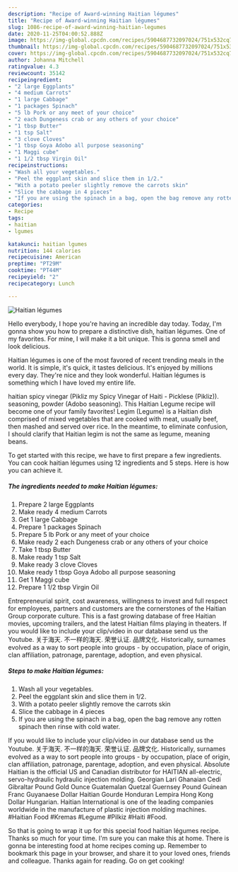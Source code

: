 ```yaml
---
description: "Recipe of Award-winning Haitian légumes"
title: "Recipe of Award-winning Haitian légumes"
slug: 1086-recipe-of-award-winning-haitian-legumes
date: 2020-11-25T04:00:52.888Z
image: https://img-global.cpcdn.com/recipes/5904687732097024/751x532cq70/haitian-legumes-recipe-main-photo.jpg
thumbnail: https://img-global.cpcdn.com/recipes/5904687732097024/751x532cq70/haitian-legumes-recipe-main-photo.jpg
cover: https://img-global.cpcdn.com/recipes/5904687732097024/751x532cq70/haitian-legumes-recipe-main-photo.jpg
author: Johanna Mitchell
ratingvalue: 4.3
reviewcount: 35142
recipeingredient:
- "2 large Eggplants"
- "4 medium Carrots"
- "1 large Cabbage"
- "1 packages Spinach"
- "5 lb Pork or any meet of your choice"
- "2 each Dungeness crab or any others of your choice"
- "1 tbsp Butter"
- "1 tsp Salt"
- "3 clove Cloves"
- "1 tbsp Goya Adobo all purpose seasoning"
- "1 Maggi cube"
- "1 1/2 tbsp Virgin Oil"
recipeinstructions:
- "Wash all your vegetables."
- "Peel the eggplant skin and slice them in 1/2."
- "With a potato peeler slightly remove the carrots skin"
- "Slice the cabbage in 4 pieces"
- "If you are using the spinach in a bag, open the bag remove any rotten spinach then rinse with cold water."
categories:
- Recipe
tags:
- haitian
- lgumes

katakunci: haitian lgumes 
nutrition: 144 calories
recipecuisine: American
preptime: "PT29M"
cooktime: "PT44M"
recipeyield: "2"
recipecategory: Lunch

---
```



![Haitian légumes](https://img-global.cpcdn.com/recipes/5904687732097024/751x532cq70/haitian-legumes-recipe-main-photo.jpg)

Hello everybody, I hope you're having an incredible day today. Today, I'm gonna show you how to prepare a distinctive dish, haitian légumes. One of my favorites. For mine, I will make it a bit unique. This is gonna smell and look delicious.

Haitian légumes is one of the most favored of recent trending meals in the world. It is simple, it's quick, it tastes delicious. It's enjoyed by millions every day. They're nice and they look wonderful. Haitian légumes is something which I have loved my entire life.

haitian spicy vinegar (Pikliz my Spicy Vinegar of Haiti - Picklese (Pikliz)). seasoning, powder (Adobo seasoning). This Haitian Legume recipe will become one of your family favorites! Legim (Legume) is a Haitian dish comprised of mixed vegetables that are cooked with meat, usually beef, then mashed and served over rice. In the meantime, to eliminate confusion, I should clarify that Haitian legim is not the same as legume, meaning beans.


To get started with this recipe, we have to first prepare a few ingredients. You can cook haitian légumes using 12 ingredients and 5 steps. Here is how you can achieve it.

<!--inarticleads1-->

##### The ingredients needed to make Haitian légumes:

1. Prepare 2 large Eggplants
1. Make ready 4 medium Carrots
1. Get 1 large Cabbage
1. Prepare 1 packages Spinach
1. Prepare 5 lb Pork or any meet of your choice
1. Make ready 2 each Dungeness crab or any others of your choice
1. Take 1 tbsp Butter
1. Make ready 1 tsp Salt
1. Make ready 3 clove Cloves
1. Make ready 1 tbsp Goya Adobo all purpose seasoning
1. Get 1 Maggi cube
1. Prepare 1 1/2 tbsp Virgin Oil


Entrepreneurial spirit, cost awareness, willingness to invest and full respect for employees, partners and customers are the cornerstones of the Haitian Group corporate culture. This is a fast growing database of free Haitian movies, upcoming trailers, and the latest Haitian films playing in theaters. If you would like to include your clip/video in our database send us the Youtube. 关于海天. 不一样的海天. 荣誉认证. 品牌文化. Historically, surnames evolved as a way to sort people into groups - by occupation, place of origin, clan affiliation, patronage, parentage, adoption, and even physical. 

<!--inarticleads2-->

##### Steps to make Haitian légumes:

1. Wash all your vegetables.
1. Peel the eggplant skin and slice them in 1/2.
1. With a potato peeler slightly remove the carrots skin
1. Slice the cabbage in 4 pieces
1. If you are using the spinach in a bag, open the bag remove any rotten spinach then rinse with cold water.


If you would like to include your clip/video in our database send us the Youtube. 关于海天. 不一样的海天. 荣誉认证. 品牌文化. Historically, surnames evolved as a way to sort people into groups - by occupation, place of origin, clan affiliation, patronage, parentage, adoption, and even physical. Absolute Haitian is the official US and Canadian distributor for HAITIAN all-electric, servo-hydraulic hydraulic injection molding. Georgian Lari Ghanaian Cedi Gibraltar Pound Gold Ounce Guatemalan Quetzal Guernsey Pound Guinean Franc Guyanaese Dollar Haitian Gourde Honduran Lempira Hong Kong Dollar Hungarian. Haitian International is one of the leading companies worldwide in the manufacture of plastic injection molding machines. #Haitian Food #Kremas #Legume #Pilkiz #Haiti #Food. 

So that is going to wrap it up for this special food haitian légumes recipe. Thanks so much for your time. I'm sure you can make this at home. There is gonna be interesting food at home recipes coming up. Remember to bookmark this page in your browser, and share it to your loved ones, friends and colleague. Thanks again for reading. Go on get cooking!
